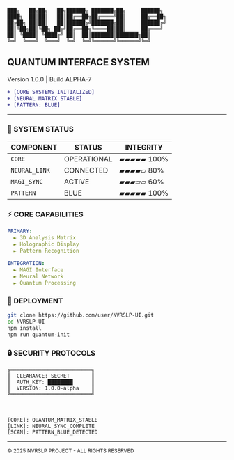 <div align="left" width="100%" padding: 10px;>

<!-- Title ASCII Art -->
```
███╗   ██╗██╗   ██╗██████╗ ███████╗██╗     ██████╗ 
████╗  ██║██║   ██║██╔══██╗██╔════╝██║     ██╔══██╗
██╔██╗ ██║██║   ██║██████╔╝███████╗██║     ██████╔╝
██║╚██╗██║╚██╗ ██╔╝██╔══██╗╚════██║██║     ██╔═══╝ 
██║ ╚████║ ╚████╔╝ ██║  ██║███████║███████╗██║     
╚═╝  ╚═══╝  ╚═══╝  ╚═╝  ╚═╝╚══════╝╚══════╝╚═╝     
```

<h2 align="left">QUANTUM INTERFACE SYSTEM</h1>
<p align="left">Version 1.0.0 | Build ALPHA-7</p>

<div align="left">

```diff
+ [CORE SYSTEMS INITIALIZED]
+ [NEURAL MATRIX STABLE]
+ [PATTERN: BLUE]
```

</div>

---

### 🔮 SYSTEM STATUS

| COMPONENT     | STATUS        | INTEGRITY |
|--------------|---------------|------------|
| `CORE`       | OPERATIONAL   | ▰▰▰▰▰ 100% |
| `NEURAL_LINK`| CONNECTED     | ▰▰▰▰▱  80% |
| `MAGI_SYNC`  | ACTIVE        | ▰▰▰▱▱  60% |
| `PATTERN`    | BLUE          | ▰▰▰▰▰ 100% |

### ⚡ CORE CAPABILITIES

```yaml
PRIMARY:
  ► 3D Analysis Matrix
  ► Holographic Display
  ► Pattern Recognition
  
INTEGRATION:
  ► MAGI Interface
  ► Neural Network
  ► Quantum Processing
```

### 🚀 DEPLOYMENT

```bash
git clone https://github.com/user/NVRSLP-UI.git
cd NVRSLP-UI
npm install
npm run quantum-init
```

### 🔒 SECURITY PROTOCOLS

```
╔══════════════════════════╗
║  CLEARANCE: SECRET       ║
║  AUTH_KEY: ████████      ║
║  VERSION: 1.0.0-alpha    ║
╚══════════════════════════╝
```

<br>

<div align="left">

```
[CORE]: QUANTUM_MATRIX_STABLE
[LINK]: NEURAL_SYNC_COMPLETE
[SCAN]: PATTERN_BLUE_DETECTED
```

---

<sub>© 2025 NVRSLP PROJECT - ALL RIGHTS RESERVED</sub>
</div>

</div>
